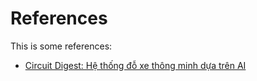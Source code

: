 # References
This is some references: <br>
- [Circuit Digest: Hệ thống đỗ xe thông minh dựa trên AI](https://circuitdigest.com/projects/ai-based-smart-parking-system)
